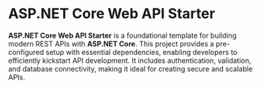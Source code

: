 # ASP.NET Core Web API Starter

**ASP.NET Core Web API Starter** is a foundational template for building modern REST APIs with **ASP.NET Core**. This project provides a pre-configured setup with essential dependencies, enabling developers to efficiently kickstart API development. It includes authentication, validation, and database connectivity, making it ideal for creating secure and scalable APIs.
